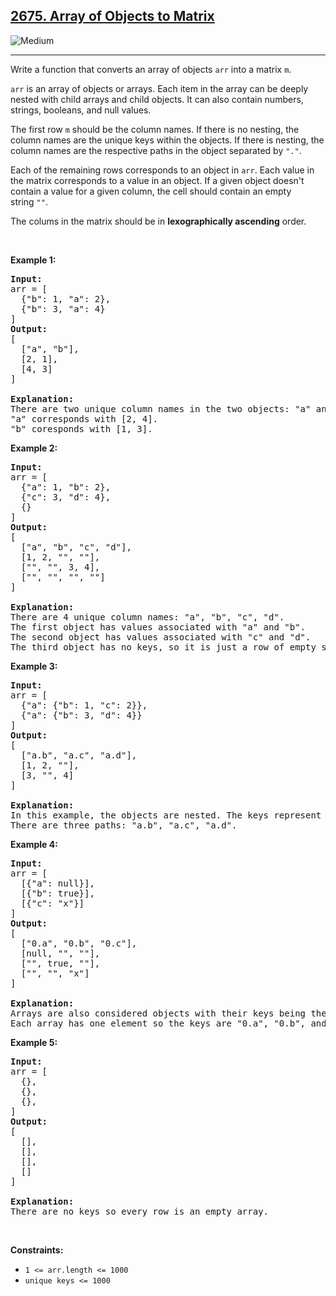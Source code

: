 <h2><a href="https://leetcode.com/problems/array-of-objects-to-matrix/">2675. Array of Objects to Matrix</a></h2><img src="https://img.shields.io/badge/Medium-FECC00" alt="Medium" /><hr><div><p>Write a function that converts an array of objects&nbsp;<code>arr</code> into a matrix <code>m</code>.</p>

<p><code>arr</code>&nbsp;is an array of objects or arrays. Each item in the array can be deeply nested with child arrays and child objects. It can also contain numbers, strings, booleans, and&nbsp;null values.</p>

<p>The first row <code>m</code>&nbsp;should be the column names. If there is no nesting, the column names are the unique keys within the objects. If there is nesting, the column names&nbsp;are the respective paths in the object separated by <code>"."</code>.</p>

<p>Each of the remaining rows corresponds to an object in&nbsp;<code>arr</code>. Each value in the matrix corresponds to a value in an object. If a given object doesn't contain a value for a given column, the cell should contain an empty string&nbsp;<code>""</code>.</p>

<p>The colums in the matrix should be in <strong>lexographically ascending</strong> order.</p>

<p>&nbsp;</p>
<p><strong class="example">Example 1:</strong></p>

<pre><strong>Input:</strong> 
arr = [
&nbsp; {"b": 1, "a": 2},
&nbsp; {"b": 3, "a": 4}
]
<strong>Output:</strong> 
[
&nbsp; ["a", "b"],
&nbsp; [2, 1],
&nbsp; [4, 3]
]

<strong>Explanation:</strong>
There are two unique column names in the two objects: "a" and "b".
"a" corresponds with [2, 4].
"b" coresponds with [1, 3].
</pre>

<p><strong class="example">Example 2:</strong></p>

<pre><strong>Input:</strong> 
arr = [
&nbsp; {"a": 1, "b": 2},
&nbsp; {"c": 3, "d": 4},
&nbsp; {}
]
<strong>Output:</strong> 
[
&nbsp; ["a", "b", "c", "d"],
&nbsp; [1, 2, "", ""],
&nbsp; ["", "", 3, 4],
&nbsp; ["", "", "", ""]
]

<strong>Explanation:</strong>
There are 4 unique column names: "a", "b", "c", "d".
The first object has values associated with "a" and "b".
The second object has values associated with "c" and "d".
The third object has no keys, so it is just a row of empty strings.
</pre>

<p><strong class="example">Example 3:</strong></p>

<pre><strong>Input:</strong> 
arr = [
&nbsp; {"a": {"b": 1, "c": 2}},
&nbsp; {"a": {"b": 3, "d": 4}}
]
<strong>Output:</strong> 
[
&nbsp; ["a.b", "a.c", "a.d"],
&nbsp; [1, 2, ""],
&nbsp; [3, "", 4]
]

<strong>Explanation:</strong>
In this example, the objects are nested. The keys represent the full path to each value separated by periods.
There are three paths: "a.b", "a.c", "a.d".
</pre>

<p><strong class="example">Example 4:</strong></p>

<pre><strong>Input:</strong> 
arr = [
&nbsp; [{"a": null}],
&nbsp; [{"b": true}],
&nbsp; [{"c": "x"}]
]
<strong>Output:</strong> 
[
&nbsp; ["0.a", "0.b", "0.c"],
&nbsp; [null, "", ""],
&nbsp; ["", true, ""],
&nbsp; ["", "", "x"]
]

<strong>Explanation:</strong>
Arrays are also considered objects with their keys being their indices.
Each array has one element so the keys are "0.a", "0.b", and "0.c".
</pre>

<p><strong class="example">Example 5:</strong></p>

<pre><strong>Input:</strong> 
arr = [
  {},
&nbsp; {},
&nbsp; {},
]
<strong>Output:</strong> 
[
&nbsp; [],
&nbsp; [],
&nbsp; [],
&nbsp; []
]

<strong>Explanation:</strong>
There are no keys so every row is an empty array.</pre>

<p>&nbsp;</p>
<p><strong>Constraints:</strong></p>

<ul>
	<li><code>1 &lt;= arr.length &lt;= 1000</code></li>
	<li><code>unique keys &lt;= 1000</code></li>
</ul>
</div>